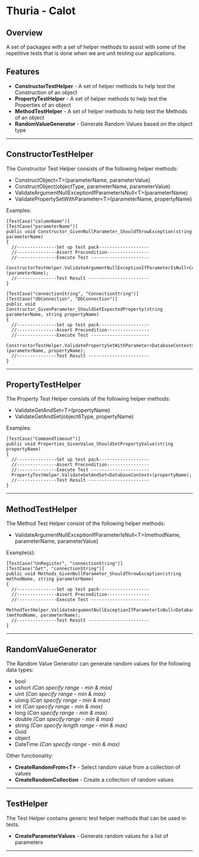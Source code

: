 Thuria - Calot
===

Overview
---

A set of packages with a set of helper methods to assist with some of the repetitive tests that is done when we are unit testing our applications.



Features
---
* **ConstructorTestHelper** - A set of helper methods to help test the Construction of an object
* **PropertyTestHelper** - A set of helper methods to help test the Properties of an object
* **MethodTestHelper** - A set of helper methods to help test the Methods of an object  
* **RandomValueGenerator** - Generate Random Values based on the object type

---
ConstructorTestHelper
---

The Constructor Test Helper consists of the following helper methods:

* ConstructObject\<T>(parameterName, parameterValue)
* ConstructObject(objectType, parameterName, parameterValue)
* ValidateArgumentNullExceptionIfParameterIsNull\<T>(parameterName)
* ValidatePropertySetWithParameter\<T>(parameterName, propertyName)

Examples:

>
    [TestCase("columnName")]
    [TestCase("parameterName")]
    public void Constructor_GivenNullParameter_ShouldThrowException(string parameterName)
    {
      //---------------Set up test pack-------------------
      //---------------Assert Precondition----------------
      //---------------Execute Test ----------------------
      ConstructorTestHelper.ValidateArgumentNullExceptionIfParameterIsNull<ColumnModel>(parameterName);
      //---------------Test Result -----------------------
    }

>
    [TestCase("connectionString", "ConnectionString")]
    [TestCase("dbConnection", "DbConnection")]
    public void Constructor_GivenParameter_ShouldSetExpectedProperty(string parameterName, string propertyName)
    {
      //---------------Set up test pack-------------------
      //---------------Assert Precondition----------------
      //---------------Execute Test ----------------------
      ConstructorTestHelper.ValidatePropertySetWithParameter<DatabaseContext>(parameterName, propertyName);
      //---------------Test Result -----------------------
    }

---
PropertyTestHelper
---

The Property Test Helper consists of the following helper methods:

* ValidateGetAndSet\<T>(propertyName)
* ValidateGetAndSet(object6Type, propertyName)

Examples:

>    
    [TestCase("CommandTimeout")]
    public void Properties_GivenValue_ShouldSetPropertyValue(string propertyName)
    {
      //---------------Set up test pack-------------------
      //---------------Assert Precondition----------------
      //---------------Execute Test ----------------------
      PropertyTestHelper.ValidateGetAndSet<DatabaseContext>(propertyName);
      //---------------Test Result -----------------------
    }

---
MethodTestHelper
---

The Method Test Helper consist of the following helper methods:

* ValidateArgumentNullExceptionIfParameterIsNull\<T>(methodName, parameterName, parameterValue)

Example(s):

>    
    [TestCase("UnRegister", "connectionString")]
    [TestCase("Get", "connectionString")]
    public void Methods_GivenNullParameter_ShouldThrowException(string methodName, string parameterName)
    {
      //---------------Set up test pack-------------------
      //---------------Assert Precondition----------------
      //---------------Execute Test ----------------------
      MethodTestHelper.ValidateArgumentNullExceptionIfParameterIsNull<DatabaseContext>(methodName, parameterName);
      //---------------Test Result -----------------------
    }

---
RandomValueGenerator
---

The Random Value Generator can generate random values for the following data types:

* bool
* ushort _(Can specify range - min & max)_
* uint _(Can specify range - min & max)_
* ulong _(Can specify range - min & max)_
* int _(Can specify range - min & max)_
* long _(Can specify range - min & max)_
* double _(Can specify range - min & max)_
* string _(Can specify length range - min & max)_
* Guid
* object
* DateTime _(Can specify range - min & max)_

Other functionality:
 
* **CreateRandomFrom\<T>** - Select random value from a collection of values
* **CreateRandomCollection** - Create a collection of random values

---
TestHelper
---

The Test Helper contains generic test helper methods that can be used in tests.

* **CreateParameterValues** - Generate random values for a list of parameters

---